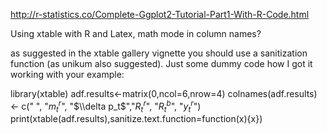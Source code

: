 http://r-statistics.co/Complete-Ggplot2-Tutorial-Part1-With-R-Code.html


Using xtable with R and Latex, math mode in column names?

as suggested in the xtable gallery vignette you should use a sanitization function (as unikum also suggested). Just some dummy code how I got it working with your example:

library(xtable)
adf.results<-matrix(0,ncol=6,nrow=4)
colnames(adf.results) <- c(" ", "$m^r_t$", "$\\delta p_t$","$R^r_t$", "$R^b_t$", "$y^r_t$")
print(xtable(adf.results),sanitize.text.function=function(x){x})

